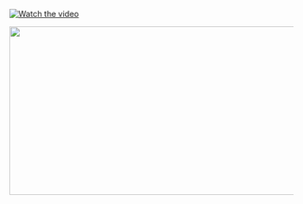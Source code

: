 [![Watch the video](https://vienthongdidong.vn/images/logo.png)](https://www.youtube.com/embed/tOKr966HkPk?si=JggQWNSPoh1ZLSZE)

[<img src="https://vienthongdidong.vn/images/logo.png" width="600" height="300"
/>](https://www.youtube.com/watch?v=-6WWhJMsLqc&t=42s)
